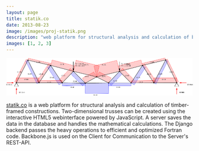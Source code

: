 ```yaml
---
layout: page
title: statik.co
date: 2013-08-23
image: /images/proj-statik.png
description: "web platform for structural analysis and calculation of beam structures"
images: [1, 2, 3]
---
```


<div class="img-responsive">
<img alt="" src="/photos/statik.co/header.png" />
</div>

[statik.co](http://statik.co/) is a web platform for structural analysis and calculation of timber-framed constructions. Two-dimensional trusses can be created using the interactive HTML5 webinterface powered by JavaScript. A server saves the data in the database and handles the mathematical calculations. The Django backend passes the heavy operations to efficient and optimized Fortran code. Backbone.js is used on the Client for Communication to the Server's REST-API.

